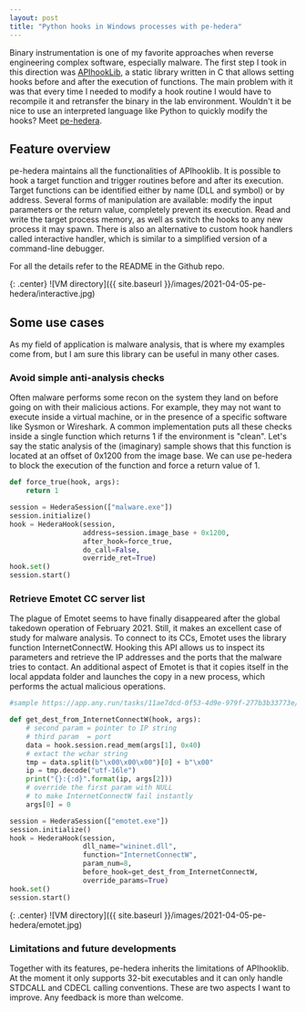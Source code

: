 ```yaml
---
layout: post
title: "Python hooks in Windows processes with pe-hedera"
---
```


Binary instrumentation is one of my favorite approaches when reverse engineering complex software, especially malware. The first step I took in this direction was [APIhookLib](/apihooklib), a static library written in C that allows setting hooks before and after the execution of functions. The main problem with it was that every time I needed to modify a hook routine I would have to recompile it and retransfer the binary in the lab environment. Wouldn't it be nice to use an interpreted language like Python to quickly modify the hooks? Meet [pe-hedera](https://github.com/mauronz/pe_hedera).
<!--more-->

## Feature overview

pe-hedera maintains all the functionalities of APIhooklib. It is possible to hook a target function and trigger routines before and after its execution. Target functions can be identified either by name (DLL and symbol) or by address. Several forms of manipulation are available: modify the input parameters or the return value, completely prevent its execution. Read and write the target process memory, as well as switch the hooks to any new process it may spawn. There is also an alternative to custom hook handlers called interactive handler, which is similar to a simplified version of a command-line debugger.

For all the details refer to the README in the Github repo.

{: .center}
![VM directory]({{ site.baseurl }}/images/2021-04-05-pe-hedera/interactive.jpg)

## Some use cases

As my field of application is malware analysis, that is where my examples come from, but I am sure this library can be useful in many other cases.

### Avoid simple anti-analysis checks

Often malware performs some recon on the system they land on before going on with their malicious actions. For example, they may not want to execute inside a virtual machine, or in the presence of a specific software like Sysmon or Wireshark. A common implementation puts all these checks inside a single function which returns 1 if the environment is "clean". Let's say the static analysis of the (imaginary) sample shows that this function is located at an offset of 0x1200 from the image base. We can use pe-hedera to block the execution of the function and force a return value of 1.

```python
def force_true(hook, args):
    return 1

session = HederaSession(["malware.exe"])
session.initialize()
hook = HederaHook(session,
                  address=session.image_base + 0x1200,
                  after_hook=force_true,
                  do_call=False,
                  override_ret=True)
hook.set()
session.start()
```

### Retrieve Emotet CC server list

The plague of Emotet seems to have finally disappeared after the global takedown operation of February 2021. Still, it makes an excellent case of study for malware analysis. To connect to its CCs, Emotet uses the library function InternetConnectW. Hooking this API allows us to inspect its parameters and retrieve the IP addresses and the ports that the malware tries to contact. An additional aspect of Emotet is that it copies itself in the local appdata folder and launches the copy in a new process, which performs the actual malicious operations.

```python
#sample https://app.any.run/tasks/11ae7dcd-0f53-4d9e-979f-277b3b33773e/

def get_dest_from_InternetConnectW(hook, args):
    # second param = pointer to IP string
    # third param  = port
    data = hook.session.read_mem(args[1], 0x40)
    # extact the wchar string
    tmp = data.split(b"\x00\x00\x00")[0] + b"\x00"
    ip = tmp.decode("utf-16le")
    print("{}:{:d}".format(ip, args[2]))
    # override the first param with NULL
    # to make InternetConnectW fail instantly
    args[0] = 0

session = HederaSession(["emotet.exe"])
session.initialize()
hook = HederaHook(session,
                  dll_name="wininet.dll",
                  function="InternetConnectW",
                  param_num=8,
                  before_hook=get_dest_from_InternetConnectW,
                  override_params=True)
hook.set()
session.start()
```

{: .center}
![VM directory]({{ site.baseurl }}/images/2021-04-05-pe-hedera/emotet.jpg)

### Limitations and future developments

Together with its features, pe-hedera inherits the limitations of APIhooklib. At the moment it only supports 32-bit executables and it can only handle STDCALL and CDECL calling conventions. These are two aspects I want to improve. Any feedback is more than welcome.